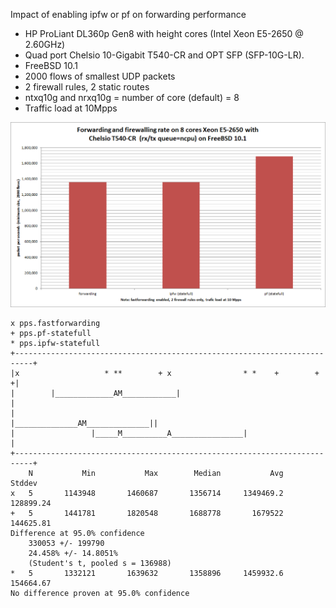 Impact of enabling ipfw or pf on forwarding performance
  - HP ProLiant DL360p Gen8 with height cores (Intel Xeon E5-2650 @ 2.60GHz)
  - Quad port Chelsio 10-Gigabit T540-CR and OPT SFP (SFP-10G-LR).
  - FreeBSD 10.1
  - 2000 flows of smallest UDP packets
  - 2 firewall rules, 2 static routes
  - ntxq10g and nrxq10g = number of core (default) = 8
  - Traffic load at 10Mpps

![Impact of enabling ipfw or pf on forwarding performance on FreeBSD 10.2](graph.png)


```
x pps.fastforwarding
+ pps.pf-statefull
* pps.ipfw-statefull
+--------------------------------------------------------------------------+
|x                   * **        + x                * *    +        +     +|
|        |_____________AM____________|                                     |
|                                          |______________AM______________||
|                 |_____M__________A________________|                      |
+--------------------------------------------------------------------------+
    N           Min           Max        Median           Avg        Stddev
x   5       1143948       1460687       1356714     1349469.2     128899.24
+   5       1441781       1820548       1688778       1679522     144625.81
Difference at 95.0% confidence
	330053 +/- 199790
	24.458% +/- 14.8051%
	(Student's t, pooled s = 136988)
*   5       1332121       1639632       1358896     1459932.6     154664.67
No difference proven at 95.0% confidence
```
